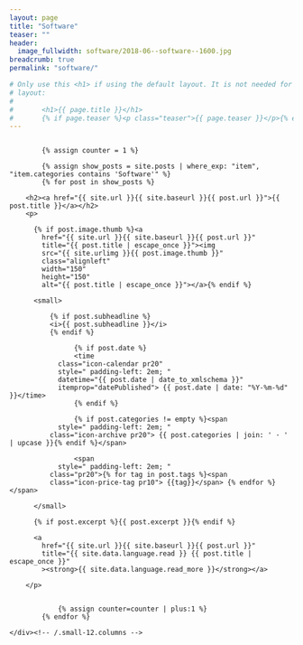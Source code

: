 ```yaml
---
layout: page
title: "Software"
teaser: ""
header:
  image_fullwidth: software/2018-06--software--1600.jpg
breadcrumb: true
permalink: "software/"

# Only use this <h1> if using the default layout. It is not needed for page
# layout:
#
#		<h1>{{ page.title }}</h1>
#		{% if page.teaser %}<p class="teaser">{{ page.teaser }}</p>{% endif %}
---
```



<div class="row">
	<div class="small-12 columns t30">

			{% assign counter = 1 %}

			{% assign show_posts = site.posts | where_exp: "item", "item.categories contains 'Software'" %}
			{% for post in show_posts %}

        <h2><a href="{{ site.url }}{{ site.baseurl }}{{ post.url }}">{{ post.title }}</a></h2>
        <p>

          {% if post.image.thumb %}<a 
            href="{{ site.url }}{{ site.baseurl }}{{ post.url }}" 
            title="{{ post.title | escape_once }}"><img 
            src="{{ site.urlimg }}{{ post.image.thumb }}" 
            class="alignleft" 
            width="150" 
            height="150" 
            alt="{{ post.title | escape_once }}"></a>{% endif %}
  
          <small>

	          {% if post.subheadline %}
	          <i>{{ post.subheadline }}</i>
	          {% endif %}
	
	  				{% if post.date %}
	  				<time 
	            class="icon-calendar pr20" 
	            style=" padding-left: 2em; "
	            datetime="{{ post.date | date_to_xmlschema }}" 
	            itemprop="datePublished"> {{ post.date | date: "%Y-%m-%d" }}</time>
	  				{% endif %}

    				{% if post.categories != empty %}<span 
	            style=" padding-left: 2em; "
              class="icon-archive pr20"> {{ post.categories | join: ' · ' | upcase }}{% endif %}</span>

				    <span 
	            style=" padding-left: 2em; "
              class="pr20">{% for tag in post.tags %}<span 
              class="icon-price-tag pr10"> {{tag}}</span> {% endfor %}</span>

          </small>

          {% if post.excerpt %}{{ post.excerpt }}{% endif %}

          <a 
            href="{{ site.url }}{{ site.baseurl }}{{ post.url }}" 
            title="{{ site.data.language.read }} {{ post.title | escape_once }}"
            ><strong>{{ site.data.language.read_more }}</strong></a>

        </p>


				{% assign counter=counter | plus:1 %}
			{% endfor %}

	</div><!-- /.small-12.columns -->
</div><!-- /.row -->




<!-- vim: ts=2
-->
